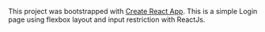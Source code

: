 This project was bootstrapped with [Create React App](https://github.com/facebookincubator/create-react-app).
This is a simple Login page using flexbox layout and input restriction with ReactJs.
